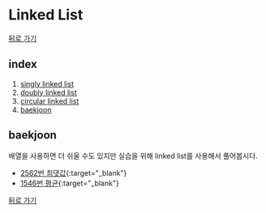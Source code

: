 # Linked List

[뒤로 가기](https://github.com/nadarm/42-algo-basic)

## index
1. [singly linked list](./singly_linked_list)
1. [doubly linked list](./doubly_linked_list)
1. [circular linked list](./circular_linked_list)
1. [baekjoon](#baekjoon)

## baekjoon

배열을 사용하면 더 쉬울 수도 있지만 실습을 위해 linked list를 사용해서 풀어봅시다.

- [2562번 최댓값](https://www.acmicpc.net/problem/2562){:target="_blank"}
- [1546번 평균](https://www.acmicpc.net/problem/1546){:target="_blank"}


[뒤로 가기](https://github.com/nadarm/42-algo-basic)
